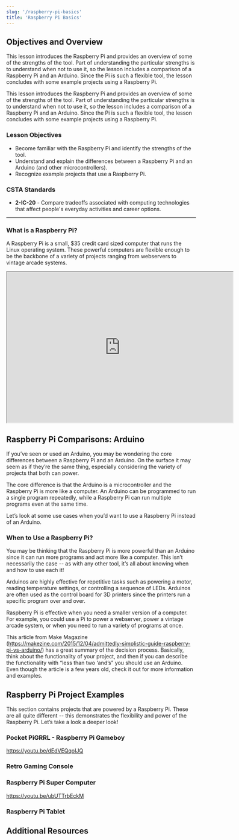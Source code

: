 ```yaml
---
slug: '/raspberry-pi-basics'
title: 'Raspberry Pi Basics'
---
```


## Objectives and Overview

This lesson introduces the Raspberry Pi and provides an overview of some of the strengths of the tool. Part of understanding the particular strengths is to understand when not to use it, so the lesson includes a comparison of a Raspberry Pi and an Arduino. Since the Pi is such a flexible tool, the lesson concludes with some example projects using a Raspberry Pi.

This lesson introduces the Raspberry Pi and provides an overview of some of the strengths of the tool. Part of understanding the particular strengths is to understand when not to use it, so the lesson includes a comparison of a Raspberry Pi and an Arduino. Since the Pi is such a flexible tool, the lesson concludes with some example projects using a Raspberry Pi.

### Lesson Objectives

- Become familiar with the Raspberry Pi and identify the strengths of the tool.
- Understand and explain the differences between a Raspberry Pi and an Arduino (and other microcontrollers).
- Recognize example projects that use a Raspberry Pi.

### CSTA Standards

- **2-IC-20** - Compare tradeoffs associated with computing technologies that affect people's everyday activities and career options.

---

### What is a Raspberry Pi?

A Raspberry Pi is a small, \$35 credit card sized computer that runs the Linux operating system. These powerful computers are flexible enough to be the backbone of a variety of projects ranging from webservers to vintage arcade systems.

<iframe src="https://www.youtube.com/embed/uXUjwk2-qx4" width="600" height="400" allow="accelerometer; encrypted-media; gyroscope; picture-in-picture"></iframe> 
 
## Raspberry Pi Comparisons: Arduino

If you’ve seen or used an Arduino, you may be wondering the core differences between a Raspberry Pi and an Arduino. On the surface it may seem as if they’re the same thing, especially considering the variety of projects that both can power.

The core difference is that the Arduino is a microcontroller and the Raspberry Pi is more like a computer. An Arduino can be programmed to run a single program repeatedly, while a Raspberry Pi can run multiple programs even at the same time.

Let’s look at some use cases when you’d want to use a Raspberry Pi instead of an Arduino.

### When to Use a Raspberry Pi?

You may be thinking that the Raspberry Pi is more powerful than an Arduino since it can run more programs and act more like a computer. This isn’t necessarily the case -- as with any other tool, it’s all about knowing when and how to use each it!

Arduinos are highly effective for repetitive tasks such as powering a motor, reading temperature settings, or controlling a sequence of LEDs. Arduinos are often used as the control board for 3D printers since the printers run a specific program over and over.

Raspberry Pi is effective when you need a smaller version of a computer. For example, you could use a Pi to power a webserver, power a vintage arcade system, or when you need to run a variety of programs at once.

This article from Make Magazine (https://makezine.com/2015/12/04/admittedly-simplistic-guide-raspberry-pi-vs-arduino/) has a great summary of the decision process. Basically, think about the functionality of your project, and then if you can describe the functionality with “less than two ‘and’s” you should use an Arduino. Even though the article is a few years old, check it out for more information and examples.

## Raspberry Pi Project Examples

This section contains projects that are powered by a Raspberry Pi. These are all quite different -- this demonstrates the flexibility and power of the Raspberry Pi. Let’s take a look a deeper look!

### Pocket PiGRRL - Raspberry Pi Gameboy

https://youtu.be/dEdVEQqoIJQ

### Retro Gaming Console

### Raspberry Pi Super Computer

https://youtu.be/ubUTTrbEckM

### Raspberry Pi Tablet

## Additional Resources
